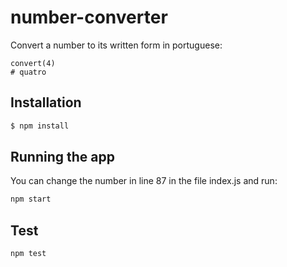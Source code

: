# number-converter

Convert a number to its written form in portuguese:

```
convert(4)
# quatro
```

## Installation

```bash
$ npm install
```

## Running the app

You can change the number in line 87 in the file index.js and run:

```bash
npm start
```

## Test

```bash
npm test

